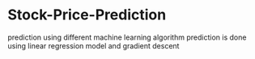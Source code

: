 # Stock-Price-Prediction
prediction using different machine learning algorithm
prediction is done using linear regression model and gradient descent
